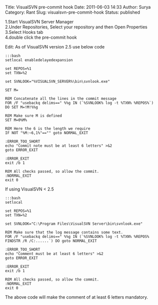 Title: VisualSVN pre-commit hook
Date: 2011-06-03 14:33
Author: Surya
Category: Rant
Slug: visualsvn-pre-commit-hook
Status: published

1.Start VisualSVN Server Manager  
2.Under Repositories, Select your repository and then Open Properties  
3.Select Hooks tab  
4.double click the pre-commit hook

Edit: As of VisualSVN version 2.5 use below code

    :::bash
    setlocal enabledelayedexpansion
    
    set REPOS=%1
    set TXN=%2
    
    set SVNLOOK="%VISUALSVN_SERVER%\bin\svnlook.exe"
    
    SET M=
    
    REM Concatenate all the lines in the commit message
    FOR /F "usebackq delims==" %%g IN (`%SVNLOOK% log -t %TXN% %REPOS%`) DO SET M=!M!%%g
    
    REM Make sure M is defined
    SET M=0%M%
    
    REM Here the 6 is the length we require
    IF NOT "%M:~6,1%"=="" goto NORMAL_EXIT
    
    :ERROR_TOO_SHORT
    echo "Commit note must be at least 6 letters" >&2
    goto ERROR_EXIT
    
    :ERROR_EXIT
    exit /b 1
    
    REM All checks passed, so allow the commit.
    :NORMAL_EXIT
    exit 0

If using VisualSVN \< 2.5

    :::bash
    setlocal
    
    set REPOS=%1
    set TXN=%2
    
    set SVNLOOK="C:\Program Files\VisualSVN Server\bin\svnlook.exe"
    
    REM Make sure that the log message contains some text.
    FOR /F "usebackq delims==" %%g IN (`%SVNLOOK% log -t %TXN% %REPOS% FINDSTR /R /C:......`) DO goto NORMAL_EXIT
    
    :ERROR_TOO_SHORT
    echo "Comment must be at least 6 letters" >&2
    goto ERROR_EXIT
    
    :ERROR_EXIT
    exit /b 1
    
    REM All checks passed, so allow the commit.
    :NORMAL_EXIT
    exit 0

The above code will make the comment of at least 6 letters mandatory.
